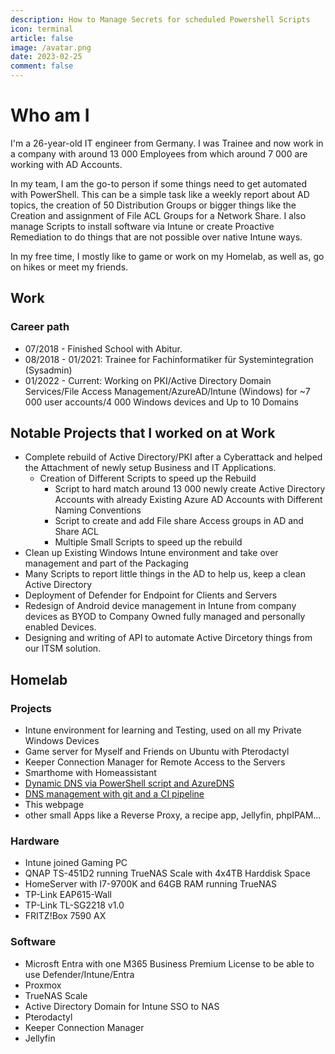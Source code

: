 ```yaml
---
description: How to Manage Secrets for scheduled Powershell Scripts
icon: terminal
article: false
image: /avatar.png
date: 2023-02-25
comment: false
---
```


# Who am I

I'm a 26-year-old IT engineer from Germany.
I was Trainee and now work in a company with around 13 000 Employees from which around 7 000 are working with AD Accounts.

In my team, I am the go-to person if some things need to get automated with PowerShell. This can be a simple task like a weekly report about AD topics, the creation of 50 Distribution Groups or bigger things like the Creation and assignment of File ACL Groups for a Network Share. I also manage Scripts to install software via Intune or create Proactive Remediation to do things that are not possible over native Intune ways.

In my free time, I mostly like to game or work on my Homelab, as well as, go on hikes or meet my friends.

## Work

### Career path

- 07/2018 - Finished School with Abitur.
- 08/2018 - 01/2021: Trainee for Fachinformatiker für Systemintegration (Sysadmin)
- 01/2022 - Current: Working on PKI/Active Directory Domain Services/File Access Management/AzureAD/Intune (Windows) for ~7 000 user accounts/4 000 Windows devices and Up to 10 Domains

## Notable Projects that I worked on at Work

- Complete rebuild of Active Directory/PKI after a Cyberattack and helped the Attachment of newly setup Business and IT Applications.
  - Creation of Different Scripts to speed up the Rebuild
    - Script to hard match around 13 000 newly create Active Directory Accounts with already Existing Azure AD Accounts with Different Naming Conventions
    - Script to create and add File share Access groups in AD and Share ACL
    - Multiple Small Scripts to speed up the rebuild
- Clean up Existing Windows Intune environment and take over management and part of the Packaging
- Many Scripts to report little things in the AD to help us, keep a clean Active Directory
- Deployment of Defender for Endpoint for Clients and Servers
- Redesign of Android device management in Intune from company devices as BYOD to Company Owned fully managed and personally enabled Devices.
- Designing and writing of API to automate Active Dircetory things from our ITSM solution.

## Homelab

### Projects

- Intune environment for learning and Testing, used on all my Private Windows Devices
- Game server for Myself and Friends on Ubuntu with Pterodactyl
- Keeper Connection Manager for Remote Access to the Servers
- Smarthome with Homeassistant
- [Dynamic DNS via PowerShell script and AzureDNS](/article/powershell/dynamicazuredns.html)
- [DNS management with git and a CI pipeline](/article/cloud/dnspipline.html)
- This webpage
- other small Apps like a Reverse Proxy, a recipe app, Jellyfin, phpIPAM...

### Hardware

- Intune joined Gaming PC
- QNAP TS-451D2 running TrueNAS Scale with 4x4TB Harddisk Space
- HomeServer with I7-9700K and 64GB RAM running TrueNAS
- TP-Link EAP615-Wall
- TP-Link TL-SG2218 v1.0
- FRITZ!Box 7590 AX

### Software

- Microsft Entra with one M365 Business Premium License to be able to use Defender/Intune/Entra
- Proxmox
- TrueNAS Scale
- Active Directory Domain for Intune SSO to NAS
- Pterodactyl
- Keeper Connection Manager
- Jellyfin
